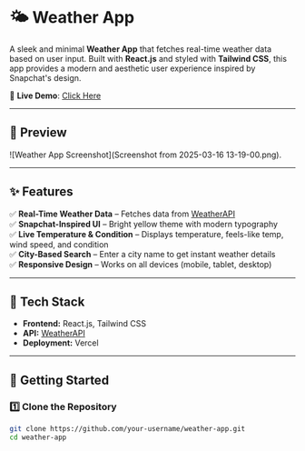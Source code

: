 # 🌤️ Weather App  

A sleek and minimal **Weather App** that fetches real-time weather data based on user input. Built with **React.js** and styled with **Tailwind CSS**, this app provides a modern and aesthetic user experience inspired by Snapchat's design.

🚀 **Live Demo**: [Click Here](https://weather-app-pi-nine-65.vercel.app/)  

---

## 📸 Preview
![Weather App Screenshot](Screenshot from 2025-03-16 13-19-00.png).

---

## ✨ Features  
✅ **Real-Time Weather Data** – Fetches data from [WeatherAPI](https://www.weatherapi.com/)  
✅ **Snapchat-Inspired UI** – Bright yellow theme with modern typography  
✅ **Live Temperature & Condition** – Displays temperature, feels-like temp, wind speed, and condition  
✅ **City-Based Search** – Enter a city name to get instant weather details  
✅ **Responsive Design** – Works on all devices (mobile, tablet, desktop)  

---

## 🔧 Tech Stack  
- **Frontend:** React.js, Tailwind CSS  
- **API:** [WeatherAPI](https://www.weatherapi.com/)  
- **Deployment:** Vercel  

---

## 🚀 Getting Started  

### **1️⃣ Clone the Repository**
```sh
git clone https://github.com/your-username/weather-app.git
cd weather-app
